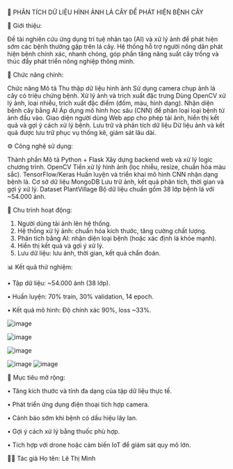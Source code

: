 🌿 PHÂN TÍCH DỮ LIỆU HÌNH ẢNH LÁ CÂY ĐỂ PHÁT HIỆN BỆNH CÂY

📝 Giới thiệu:

Đề tài nghiên cứu ứng dụng trí tuệ nhân tạo (AI) và xử lý ảnh để phát hiện sớm các bệnh thường gặp trên lá cây. Hệ thống hỗ trợ người nông dân phát hiện bệnh chính xác, nhanh chóng, góp phần tăng năng suất cây trồng và thúc đẩy phát triển nông nghiệp thông minh.

🧠 Chức năng chính:

Chức năng Mô tả
Thu thập dữ liệu hình ảnh Sử dụng camera chụp ảnh lá cây có triệu chứng bệnh.
Xử lý ảnh và trích xuất đặc trưng Dùng OpenCV xử lý ảnh, loại nhiễu, trích xuất đặc điểm (đốm, màu, hình dạng).
Nhận diện bệnh cây bằng AI Áp dụng mô hình học sâu (CNN) để phân loại loại bệnh từ ảnh đầu vào.
Giao diện người dùng Web app cho phép tải ảnh, hiển thị kết quả và gợi ý cách xử lý bệnh.
Lưu trữ và phân tích dữ liệu Dữ liệu ảnh và kết quả được lưu trữ phục vụ thống kê, giám sát lâu dài.

⚙️ Công nghệ sử dụng:

Thành phần Mô tả
Python + Flask Xây dựng backend web và xử lý logic chương trình.
OpenCV Tiền xử lý hình ảnh (lọc nhiễu, resize, chuẩn hóa màu sắc).
TensorFlow/Keras Huấn luyện và triển khai mô hình CNN nhận dạng bệnh lá.
Cơ sở dữ liệu MongoDB Lưu trữ ảnh, kết quả phân tích, thời gian và gợi ý xử lý.
Dataset PlantVillage Bộ dữ liệu chuẩn gồm 38 lớp bệnh lá với ~54.000 ảnh.

🔄 Chu trình hoạt động:
 1. Người dùng tải ảnh lên hệ thống.
 2. Hệ thống xử lý ảnh: chuẩn hóa kích thước, tăng cường chất lượng.
 3. Phân tích bằng AI: nhận diện loại bệnh (hoặc xác định lá khỏe mạnh).
 4. Hiển thị kết quả và gợi ý xử lý.
 5. Lưu dữ liệu: lưu ảnh, thời gian, kết quả chẩn đoán.

📊 Kết quả thử nghiệm:


 • Tập dữ liệu: ~54.000 ảnh (38 lớp).
 
 
 
 • Huấn luyện: 70% train, 30% validation, 14 epoch.

 
 
 
 • Kết quả mô hình: Độ chính xác 90%, loss ~33%.

 
![image](https://github.com/user-attachments/assets/5d7b2df5-63a0-4476-97ff-3b8c48329852)         














![image](https://github.com/user-attachments/assets/1a8d5c51-4380-49a8-990c-107eaaf97d89)










![image](https://github.com/user-attachments/assets/90e892d0-0743-436e-a335-0172ec546d60)












![image](https://github.com/user-attachments/assets/f6a5fec1-c08a-4c58-af96-b83d699adadb)              ![image](https://github.com/user-attachments/assets/22931622-839a-42e5-a476-67347a61a116)















🚀 Mục tiêu mở rộng:
 
 
 
 • Tăng kích thước và tính đa dạng của tập dữ liệu thực tế.

 
 
 • Phát triển ứng dụng điện thoại tích hợp camera.
 
 
 
 • Cảnh báo sớm khi bệnh có dấu hiệu lây lan.

 
 
 • Gợi ý cách xử lý bằng thuốc phù hợp.

 
 
 • Tích hợp với drone hoặc cảm biến IoT để giám sát quy mô lớn.


👨‍💻 Tác giả Họ tên: Lê Thị Minh 

